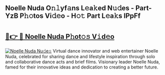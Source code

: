 ## Noelle Nuda O𝚗𝚕yf𝚊ns L𝚎a𝚔ed N𝚞𝚍es - Part-YzB P𝚑𝚘tos Vi𝚍𝚎o - H𝚘𝚝 Part L𝚎a𝚔s lPpFf

# <h2><a href="http://kf8u3a.oniu.top/?m=Noelle+Nuda">🔗👉 🔴 Noelle Nuda P𝚑ot𝚘𝚜 V𝚒d𝚎o</a></h2>

[![Noelle Nuda Nu𝚍e𝚜](https://i.imgur.com/0qMVB7G.gif)](http://kf8u3a.oniu.top/?m=Noelle+Nuda)
Virtual dance innovator and web entertainer Noelle Nuda, celebrated for sharing dance and lifestyle inspiration through solo and collaborative dance acts and brief films. Visionary leader Noelle Nuda, famed for their innovative ideas and dedication to creating a better future.  
